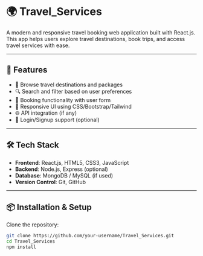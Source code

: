 # 🌍 Travel_Services

A modern and responsive travel booking web application built with React.js. This app helps users explore travel destinations, book trips, and access travel services with ease.

---

## 🚀 Features

- 🧳 Browse travel destinations and packages
- 🔍 Search and filter based on user preferences
- 📝 Booking functionality with user form
- 🎨 Responsive UI using CSS/Bootstrap/Tailwind
- 🌐 API integration (if any)
- 🔐 Login/Signup support (optional)

---

## 🛠️ Tech Stack

- **Frontend**: React.js, HTML5, CSS3, JavaScript
- **Backend**: Node.js, Express (optional)
- **Database**: MongoDB / MySQL (if used)
- **Version Control**: Git, GitHub

---

## 📦 Installation & Setup

Clone the repository:

```bash
git clone https://github.com/your-username/Travel_Services.git
cd Travel_Services
npm install
